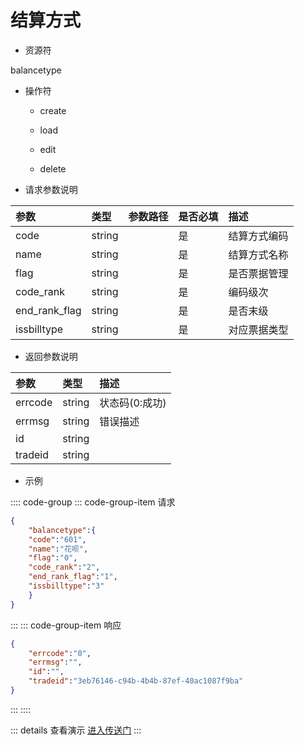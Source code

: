 # 结算方式

- 资源符

balancetype

- 操作符

  - create <Badge type="tip" text="v1" vertical="top"/>

  - load <Badge type="tip" text="v2" vertical="top"/>

  - edit <Badge type="tip" text="v2" vertical="top"/>

  - delete <Badge type="tip" text="v2" vertical="top"/>

- 请求参数说明

|参数|类型|参数路径|是否必填|描述|
|:-|:-|:-|:-|:-|
|code|string||是|结算方式编码|
|name|string||是|结算方式名称|
|flag|string||是|是否票据管理|
|code_rank|string||是|编码级次|
|end_rank_flag|string||是|是否末级|
|issbilltype|string||是|对应票据类型|

- 返回参数说明

|参数|类型|描述|
|:-|:-|:-|
|errcode|string|状态码(0:成功)|
|errmsg|string|错误描述|
|id|string||
|tradeid|string||

- 示例

:::: code-group
::: code-group-item 请求

```json
{
    "balancetype":{
    "code":"601",
    "name":"花呗",
    "flag":"0",
    "code_rank":"2",
    "end_rank_flag":"1",
    "issbilltype":"3"
    }
}
```

:::
::: code-group-item 响应

```json
{
    "errcode":"0",
    "errmsg":"",
    "id":"",
    "tradeid":"3eb76146-c94b-4b4b-87ef-40ac1087f9ba"
}
```

:::
::::

::: details 查看演示
[进入传送门](/images/erp/gif/balancetype.gif)
:::
